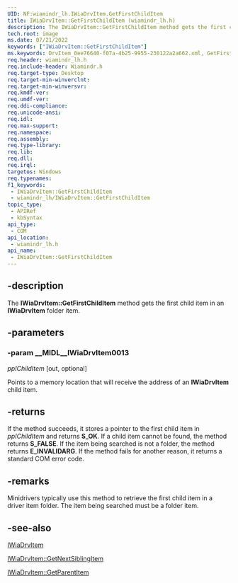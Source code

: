 ```yaml
---
UID: NF:wiamindr_lh.IWiaDrvItem.GetFirstChildItem
title: IWiaDrvItem::GetFirstChildItem (wiamindr_lh.h)
description: The IWiaDrvItem::GetFirstChildItem method gets the first child item in an IWiaDrvItem folder item.
tech.root: image
ms.date: 07/21/2022
keywords: ["IWiaDrvItem::GetFirstChildItem"]
ms.keywords: DrvItem_0ee76640-f07a-4b25-9955-230122a2a662.xml, GetFirstChildItem, GetFirstChildItem method [Imaging Devices], GetFirstChildItem method [Imaging Devices],IWiaDrvItem interface, IWiaDrvItem interface [Imaging Devices],GetFirstChildItem method, IWiaDrvItem.GetFirstChildItem, IWiaDrvItem::GetFirstChildItem, image.iwiadrvitem_getfirstchilditem, wiamindr_lh/IWiaDrvItem::GetFirstChildItem
req.header: wiamindr_lh.h
req.include-header: Wiamindr.h
req.target-type: Desktop
req.target-min-winverclnt: 
req.target-min-winversvr: 
req.kmdf-ver: 
req.umdf-ver: 
req.ddi-compliance: 
req.unicode-ansi: 
req.idl: 
req.max-support: 
req.namespace: 
req.assembly: 
req.type-library: 
req.lib: 
req.dll: 
req.irql: 
targetos: Windows
req.typenames: 
f1_keywords:
 - IWiaDrvItem::GetFirstChildItem
 - wiamindr_lh/IWiaDrvItem::GetFirstChildItem
topic_type:
 - APIRef
 - kbSyntax
api_type:
 - COM
api_location:
 - wiamindr_lh.h
api_name:
 - IWiaDrvItem::GetFirstChildItem
---
```


## -description

The **IWiaDrvItem::GetFirstChildItem** method gets the first child item in an **IWiaDrvItem** folder item.

## -parameters

### -param __MIDL__IWiaDrvItem0013

*ppIChildItem* [out, optional]

Points to a memory location that will receive the address of an **IWiaDrvItem** child item.

## -returns

If the method succeeds, it stores a pointer to the first child item in *ppIChildItem* and returns **S_OK**. If a child item cannot be found, the method returns **S_FALSE**. If the item being searched is not a folder, the method returns **E_INVALIDARG**. If the method fails for another reason, it returns a standard COM error code.

## -remarks

Minidrivers typically use this method to retrieve the first child item in a driver item folder. The item being searched must be a folder item.

## -see-also

[IWiaDrvItem](./nn-wiamindr_lh-iwiadrvitem.md)

[IWiaDrvItem::GetNextSiblingItem](./nf-wiamindr_lh-iwiadrvitem-getnextsiblingitem.md)

[IWiaDrvItem::GetParentItem](./nf-wiamindr_lh-iwiadrvitem-getparentitem.md)
